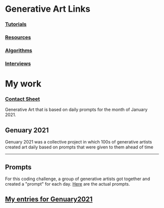 

# Generative Art Links

### [Tutorials](tutorials.html)

### [Resources](resources.html)

### [Algorithms](algorithms.html)

### [Interviews](interviews.html)

# My work

### [Contact Sheet](contact_sheet.html)

Generative Art that is based on daily prompts for the month of January 2021. 

## Genuary 2021

Genuary 2021 was a collective project in which 100s of generative artists created art daily based on prompts that were given to them ahead of time

***** 
## Prompts

For this coding challenge, a group of generative artists got together and created a "prompt" for each day.
[Here](https://genuary2021.github.io/prompts) are the actual prompts.

## [My entries for Genuary2021](https://ram-n.github.io/Genuary_2021/)

